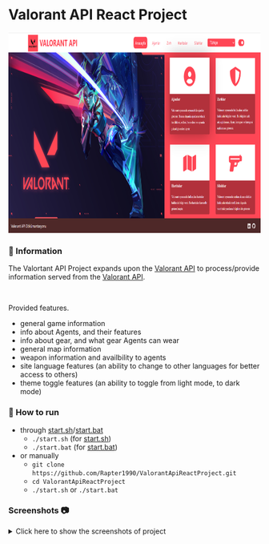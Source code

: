 # Valorant API React Project
<img src="screenshots/main.PNG" alt="Main Information" width="800" height="400">


### 📖 Information
The Valortant API Project expands upon the [Valorant API](https://valorant-api.com/)
to process/provide information served from the [Valorant API](https://valorant-api.com/).

<br>

Provided features.
- general game information
- info about Agents, and their features
- info about gear, and what gear Agents can wear
- general map information
- weapon information and availbility to agents
- site language features (an ability to change to other languages for better access to others)
- theme toggle features (an ability to toggle from light mode, to dark mode)

### 🔨 How to run
+ through [start.sh](https://github.com/Rapter1990/ValorantApiReactProject/tree/master/project/start.sh)/[start.bat](https://github.com/Rapter1990/ValorantApiReactProject/tree/master/project/start.bat)
    - `./start.sh` (for [start.sh]())
    - `./start.bat` (for [start.bat]())
+ or manually
    - `git clone https://github.com/Rapter1990/ValorantApiReactProject.git`
    - `cd ValorantApiReactProject`
    - `./start.sh` or `./start.bat`


### Screenshots 📷
<details>
<summary>Click here to show the screenshots of project</summary>
    <p> Figure 1 </p><img src ="screenshots/1.PNG">
    <p> Figure 2 </p><img src ="screenshots/2.PNG">
    <p> Figure 3 </p><img src ="screenshots/3.PNG">
    <p> Figure 4 </p><img src ="screenshots/4.PNG">
    <p> Figure 5 </p><img src ="screenshots/5.PNG">
    <p> Figure 6 </p><img src ="screenshots/6.PNG">
    <p> Figure 7 </p><img src ="screenshots/7.PNG">
</details>
